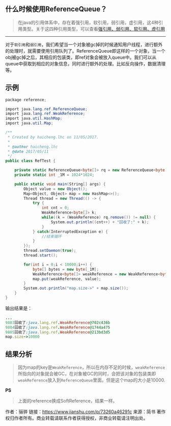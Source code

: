 ## 什么时候使用ReferenceQueue？

> 在java的引用体系中，存在着强引用，软引用，弱引用，虚引用，这4种引用类型。关于这四种引用类型，可以查看[强引用、弱引用、软引用、虚引用](https://www.jianshu.com/p/1fc5d1cbb2d4)

------



对于`软引用`和`弱引用`，我们希望当一个对象被gc掉的时候通知用户线程，进行额外的处理时，就需要使用引用队列了。ReferenceQueue即这样的一个对象，当一个obj被gc掉之后，其相应的包装类，即ref对象会被放入queue中。我们可以从queue中获取到相应的对象信息，同时进行额外的处理。比如反向操作，数据清理等。



## 示例

```csharp
package reference;

import java.lang.ref.ReferenceQueue;
import java.lang.ref.WeakReference;
import java.util.HashMap;
import java.util.Map;

/**
 * Created by haicheng.lhc on 11/05/2017.
 *
 * @author haicheng.lhc
 * @date 2017/05/11
 */
public class RefTest {

    private static ReferenceQueue<byte[]> rq = new ReferenceQueue<byte[]>();
    private static int _1M = 1024*1024;

    public static void main(String[] args) {
        Object value = new Object();
        Map<Object, Object> map = new HashMap<>();
        Thread thread = new Thread(() -> {
            try {
                int cnt = 0;
                WeakReference<byte[]> k;
                while((k = (WeakReference) rq.remove()) != null) {
                    System.out.println((cnt++) + "回收了:" + k);
                }
            } catch(InterruptedException e) {
                //结束循环
            }
        });
        thread.setDaemon(true);
        thread.start();

        for(int i = 0;i < 10000;i++) {
            byte[] bytes = new byte[_1M];
            WeakReference<byte[]> weakReference = new WeakReference<byte[]>(bytes, rq);
            map.put(weakReference, value);
        }
        System.out.println("map.size->" + map.size());
    }
}
```

输出结果是：

```ruby
...
9803回收了:java.lang.ref.WeakReference@702c436b
9804回收了:java.lang.ref.WeakReference@1744a475
9805回收了:java.lang.ref.WeakReference@213bd3d5
map.size->10000
```



## 结果分析

> 因为map的key是`WeakReference`，所以在内存不足的时候，`weakReference`所指向的对象就会被GC，在对象被GC的同时，会把该对象的包装类即`weakReference`放入到`ReferenceQueue`里面。但是这个map的大小是10000.

**PS**

> 上面的reference换成SoftReference，结果一样。



作者：骊骅
链接：https://www.jianshu.com/p/73260a46291c
来源：简书
著作权归作者所有。商业转载请联系作者获得授权，非商业转载请注明出处。